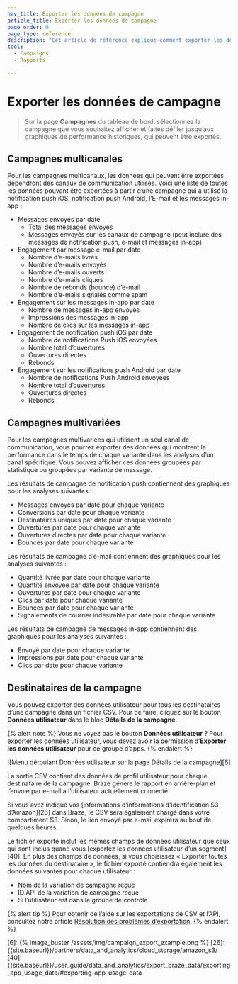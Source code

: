 ```yaml
---
nav_title: Exporter les données de campagne
article_title: Exporter les données de campagne
page_order: 0
page_type: reference
description: "Cet article de référence explique comment exporter les données de résultats de la campagne à partir de campagnes uniques, multicanales ou multivariées. L’article indique également comment exporter les données utilisateur des destinataires."
tool: 
  - Campaigns
  - Rapports
  
---
```


# Exporter les données de campagne

> Sur la page **Campagnes** du tableau de bord, sélectionnez la campagne que vous souhaitez afficher et faites défiler jusqu’aux graphiques de performance historiques, qui peuvent être exportés.

## Campagnes multicanales

Pour les campagnes multicanaux, les données qui peuvent être exportées dépendront des canaux de communication utilisés. Voici une liste de toutes les données pouvant être exportées à partir d’une campagne qui a utilisé la notification push iOS, notification push Android, l’E-mail et les messages in-app :

- Messages envoyés par date
    - Total des messages envoyés
    - Messages envoyés sur les canaux de campagne (peut inclure des messages de notification push, e-mail et messages in-app)
- Engagement par message e-mail par date
    - Nombre d’e-mails livrés
    - Nombre d’e-mails envoyés
    - Nombre d’e-mails ouverts
    - Nombre d’e-mails cliqués
    - Nombre de rebonds (bounce) d’e-mail
    - Nombre d’e-mails signalés comme spam
- Engagement sur les messages in-app par date
    - Nombre de messages in-app envoyés
    - Impressions des messages in-app
    - Nombre de clics sur les messages in-app
- Engagement de notification push iOS par date
    - Nombre de notifications Push iOS envoyées
    - Nombre total d’ouvertures
    - Ouvertures directes
    - Rebonds
- Engagement sur les notifications push Android par date
    - Nombre de notifications Push Android envoyées
    - Nombre total d’ouvertures
    - Ouvertures directes
    - Rebonds

## Campagnes multivariées

Pour les campagnes multivariées qui utilisent un seul canal de communication, vous pourrez exporter des données qui montrent la performance dans le temps de chaque variante dans les analyses d’un canal spécifique. Vous pouvez afficher ces données groupées par statistique ou groupées par variante de message.

Les résultats de campagne de notification push contiennent des graphiques pour les analyses suivantes :

- Messages envoyés par date pour chaque variante
- Conversions par date pour chaque variante
- Destinataires uniques par date pour chaque variante
- Ouvertures par date pour chaque variante
- Ouvertures directes par date pour chaque variante
- Bounces par date pour chaque variante

Les résultats de campagne d’e-mail contiennent des graphiques pour les analyses suivantes :

- Quantité livrée par date pour chaque variante
- Quantité envoyée par date pour chaque variante
- Ouvertures par date pour chaque variante
- Clics par date pour chaque variante
- Bounces par date pour chaque variante
- Signalements de courrier indésirable par date pour chaque variante

Les résultats de campagne de messages in-app contiennent des graphiques pour les analyses suivantes :

- Envoyé par date pour chaque variante
- Impressions par date pour chaque variante
- Clics par date pour chaque variante

## Destinataires de la campagne

Vous pouvez exporter des données utilisateur pour tous les destinataires d’une campagne dans un fichier CSV. Pour ce faire, cliquez sur le bouton **Données utilisateur** dans le bloc **Détails de la campagne**.

{% alert note %}
Vous ne voyez pas le bouton **Données utilisateur** ? Pour exporter les données utilisateur, vous devez avoir la permission d’**Exporter les données utilisateur** []({{site.baseurl}}/user_guide/administrative/manage_your_braze_users/user_permissions/#limited-and-team-role-permissions) pour ce groupe d’apps.
{% endalert %}

![Menu déroulant Données utilisateur sur la page Détails de la campagne][6]

La sortie CSV contient des données de profil utilisateur pour chaque destinataire de la campagne. Braze génère le rapport en arrière-plan et l’envoie par e-mail à l’utilisateur actuellement connecté.

Si vous avez indiqué vos [informations d’informations d'identification S3 d’Amazon][26] dans Braze, le CSV sera également chargé dans votre compartiment S3. Sinon, le lien envoyé par e-mail expirera au bout de quelques heures.

Le fichier exporté inclut les mêmes champs de données utilisateur que ceux qui sont inclus quand vous [exportez les données utilisateur d’un segment][40]. En plus des champs de données, si vous choisissez « Exporter toutes les données du destinataire », le fichier exporté contiendra également les données suivantes pour chaque utilisateur :

- Nom de la variation de campagne reçue
- ID API de la variation de campagne reçue
- Si l’utilisateur est dans le groupe de contrôle

{% alert tip %}
Pour obtenir de l’aide sur les exportations de CSV et l’API, consultez notre article [Résolution des problèmes d’exportation]({{site.baseurl}}/user_guide/data_and_analytics/export_braze_data/export_troubleshooting/).
{% endalert %}

[6]: {% image_buster /assets/img/campaign_export_example.png %}
[26]: {{site.baseurl}}/partners/data_and_analytics/cloud_storage/amazon_s3/
[40]: {{site.baseurl}}/user_guide/data_and_analytics/export_braze_data/exporting_app_usage_data/#exporting-app-usage-data
